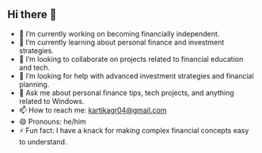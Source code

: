 ## Hi there 👋

- 🔭 I’m currently working on becoming financially independent.
- 🌱 I’m currently learning about personal finance and investment strategies.
- 👯 I’m looking to collaborate on projects related to financial education and tech.
- 🤔 I’m looking for help with advanced investment strategies and financial planning.
- 💬 Ask me about personal finance tips, tech projects, and anything related to Windows.
- 📫 How to reach me: kartikagr04@gmail.com
- 😄 Pronouns: he/him
- ⚡ Fun fact: I have a knack for making complex financial concepts easy to understand.

